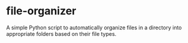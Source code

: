 # file-organizer
A simple Python script to automatically organize files in a directory into appropriate folders based on their file types.
